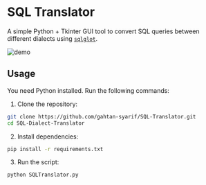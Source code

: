 # SQL Translator

A simple Python + Tkinter GUI tool to convert SQL queries between different dialects using [`sqlglot`](https://github.com/tobymao/sqlglot).

![demo](https://github.com/user-attachments/assets/721abedc-7a15-4d68-b0a6-2b8c01a68455)

## Usage
You need Python installed. Run the following commands:

1. Clone the repository:
```bash
git clone https://github.com/gahtan-syarif/SQL-Translator.git
cd SQL-Dialect-Translator
```

2. Install dependencies:
```bash
pip install -r requirements.txt
```

3. Run the script:
```bash
python SQLTranslator.py
```


